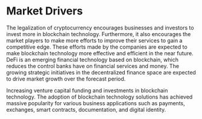 # Market Drivers

The legalization of cryptocurrency encourages businesses and investors to invest more in blockchain technology. Furthermore, it also encourages the market players to make more efforts to improve their services to gain a competitive edge. These efforts made by the companies are expected to make blockchain technology more effective and efficient in the near future. DeFi is an emerging financial technology based on blockchain, which reduces the control banks have on financial services and money. The growing strategic initiatives in the decentralized finance space are expected to drive market growth over the forecast period.

Increasing venture capital funding and investments in blockchain technology.  The adoption of blockchain technology solutions has achieved massive popularity for various business applications such as payments, exchanges, smart contracts, documentation, and digital identity.

